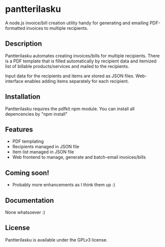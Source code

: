 # pantterilasku

A node.js invoice/bill creation utility handy for generating and emailing PDF-formatted invoices to multiple recipients.

## Description

Pantterilasku automates creating invoices/bills for multiple recipients. There is a PDF template that is filled automatically by recipient data and itemized list of billable products/services and mailed to the recipients.

Input data for the recipients and items are stored as JSON files. Web-interface enables adding items separately for each recipient.

## Installation

Pantterilasku requires the pdfkit npm module. You can install all depencencies by "npm install"

## Features

* PDF templating
* Recipients managed in JSON file
* Item list managed in JSON file
* Web frontend to manage, generate and batch-email invoices/bills
  
## Coming soon!

* Probably more enhancements as I think them up :)
    
## Documentation

None whatsoever :)

## License

Pantterilasku is available under the GPLv3 license.
